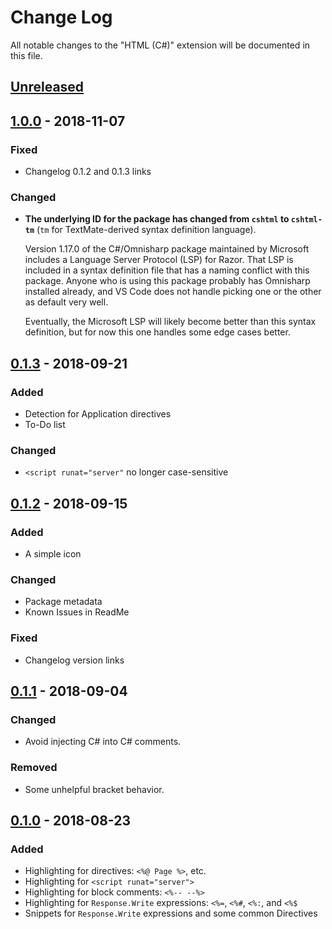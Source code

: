 # Change Log
All notable changes to the "HTML (C#)" extension will be documented in this file.

## [Unreleased][]

## [1.0.0][] - 2018-11-07
### Fixed
- Changelog 0.1.2 and 0.1.3 links

### Changed
- **The underlying ID for the package has changed from `cshtml` to `cshtml-tm`** (`tm` for TextMate-derived syntax definition language).

    Version 1.17.0 of the C#/Omnisharp package maintained by Microsoft includes a Language Server Protocol (LSP) for Razor. That LSP is included in a syntax definition file that has a naming conflict with this package. Anyone who is using this package probably has Omnisharp installed already, and VS Code does not handle picking one or the other as default very well.

    Eventually, the Microsoft LSP will likely become better than this syntax definition, but for now this one handles some edge cases better.

## [0.1.3][] - 2018-09-21
### Added
- Detection for Application directives
- To-Do list

### Changed
- `<script runat="server"` no longer case-sensitive

## [0.1.2][] - 2018-09-15
### Added
- A simple icon

### Changed
- Package metadata
- Known Issues in ReadMe

### Fixed
- Changelog version links

## [0.1.1][] - 2018-09-04
### Changed
- Avoid injecting C# into C# comments.

### Removed
- Some unhelpful bracket behavior.

## [0.1.0][] - 2018-08-23
### Added
- Highlighting for directives: `<%@ Page %>`, etc.
- Highlighting for `<script runat="server">`
- Highlighting for block comments: `<%-- --%>`
- Highlighting for `Response.Write` expressions: `<%=`, `<%#`, `<%:`, and `<%$`
- Snippets for `Response.Write` expressions and some common Directives


[keep-a-changelog]: https://keepachangelog.com/

[Unreleased]: https://github.com/fireside21/vscode-cshtml/compare/v1.0.0...HEAD
[1.0.0]: https://github.com/fireside21/vscode-cshtml/compare/v0.1.3...v1.0.0
[0.1.3]: https://github.com/fireside21/vscode-cshtml/compare/v0.1.2...v0.1.3
[0.1.2]: https://github.com/fireside21/vscode-cshtml/compare/v0.1.1...v0.1.2
[0.1.1]: https://github.com/fireside21/vscode-cshtml/compare/v0.1.0...v0.1.1
[0.1.0]: https://github.com/fireside21/vscode-cshtml/compare/6240d17dc690c44f68b62f21c71492501fc259e2...v0.1.0
